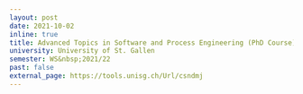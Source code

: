 ```yaml
---
layout: post
date: 2021-10-02
inline: true
title: Advanced Topics in Software and Process Engineering (PhD Course)
university: University of St. Gallen
semester: WS&nbsp;2021/22
past: false
external_page: https://tools.unisg.ch/Url/csndmj
---
```

